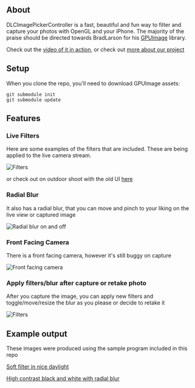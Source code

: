 About
-----

DLCImagePickerController is a fast, beautiful and fun way to filter and capture your photos with OpenGL and your iPhone.
The majority of the praise should be directed towards BradLarson for his [GPUImage](https://github.com/BradLarson/GPUImage) library.

Check out the [video of it in action](http://www.youtube.com/watch?v=2BFljDoJpB8), or check out [more about our project](http://backspac.es/r/EtZtSJyJRB)

Setup
------

When you clone the repo, you'll need to download GPUImage assets:

```
git submodule init
git submodule update
```

Features
---------

### Live Filters
Here are some examples of the filters that are included. These are being applied to the live camera stream.

![Filters](http://i.imgur.com/rJx1l.png)

or check out on outdoor shoot with the old UI [here](http://i.imgur.com/bHNAN.png)

### Radial Blur

It also has a radial blur, that you can move and pinch to your liking on the live view or captured image

![Radial blur on and off](http://i.imgur.com/RhCcV.png)

### Front Facing Camera

There is a front facing camera, however it's still buggy on capture

![Front facing camera](http://i.imgur.com/CqOra.png)

### Apply filters/blur after capture or retake photo

After you capture the image, you can apply new filters and toggle/move/resize the blur as you please or decide to retake it

![Filters](http://i.imgur.com/TtMMm.png)

Example output
---------------

These images were produced using the sample program included in this repo

[Soft filter in nice daylight](http://i.imgur.com/0OncO.jpg)

[High contrast black and white with radial blur](http://i.imgur.com/6B4iz.jpg)


